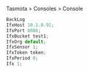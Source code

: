 Tasmota > Consoles > Console

```js
BackLog 
IfxHost 10.1.0.91; 
IfxPort 8086; 
IfxBucket test1; 
IfxOrg default; 
IfxSensor 1; 
IfxToken token; 
IfxPeriod 0; 
Ifx 1; 
```

